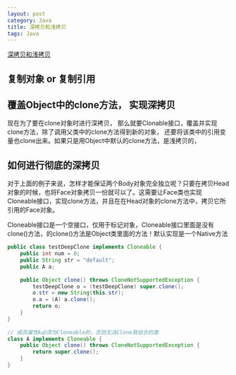 ```yaml
---
layout: post
category: Java
title: 深拷贝和浅拷贝
tags: Java
---
```


[深拷贝和浅拷贝](http://www.importnew.com/16094.html)

## 复制对象 or 复制引用

## 覆盖Object中的clone方法， 实现深拷贝
现在为了要在clone对象时进行深拷贝， 那么就要Clonable接口，覆盖并实现clone方法，除了调用父类中的clone方法得到新的对象， 还要将该类中的引用变量也clone出来。如果只是用Object中默认的clone方法，是浅拷贝的，

## 如何进行彻底的深拷贝
对于上面的例子来说，怎样才能保证两个Body对象完全独立呢？只要在拷贝Head对象的时候，也将Face对象拷贝一份就可以了。这需要让Face类也实现Cloneable接口，实现clone方法，并且在在Head对象的clone方法中，拷贝它所引用的Face对象。

Cloneable接口是一个空接口，仅用于标记对象，Cloneable接口里面是没有clone()方法，的clone()方法是Object类里面的方法！默认实现是一个Native方法

```java
public class testDeepClone implements Cloneable {
    public int num = 0;
    public String str = "default";
    public A a;
 
    public Object clone() throws CloneNotSupportedException {
        testDeepClone o = (testDeepClone) super.clone();
        o.str = new String(this.str);
        o.a = (A) a.clone();
        return o;
    }
}
 
// 成员属性A必须为Cloneable的，否则无法Clone其组合的类
class A implements Cloneable {
    public Object clone() throws CloneNotSupportedException {
        return super.clone();
    }
}
```